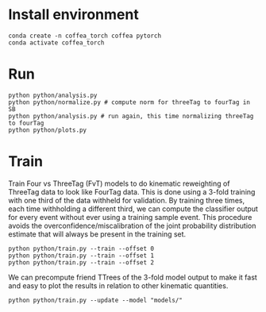 # Install environment
```
conda create -n coffea_torch coffea pytorch
conda activate coffea_torch
```

# Run
```
python python/analysis.py
python python/normalize.py # compute norm for threeTag to fourTag in SB
python python/analysis.py # run again, this time normalizing threeTag to fourTag
python python/plots.py
```

# Train
Train Four vs ThreeTag (FvT) models to do kinematic reweighting of ThreeTag data to look like FourTag data.
This is done using a 3-fold training with one third of the data withheld for validation.
By training three times, each time withholding a different third, we can compute the classifier output for every event without ever using a training sample event.
This procedure avoids the overconfidence/miscalibration of the joint probability distribution estimate that will always be present in the training set.
```
python python/train.py --train --offset 0
python python/train.py --train --offset 1
python python/train.py --train --offset 2
```
We can precompute friend TTrees of the 3-fold model output to make it fast and easy to plot the results in relation to other kinematic quantities.
```
python python/train.py --update --model "models/"
```